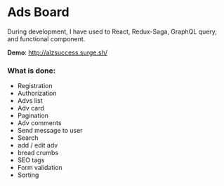 # Ads Board

During development, I have used to React, Redux-Saga, GraphQL query, and functional component.

__Demo__: http://alzsuccess.surge.sh/

### What is done: 
* Registration
* Authorization
* Advs list
* Adv card
* Pagination
* Adv comments
* Send message to user
* Search
* add / edit adv
* bread crumbs
* SEO tags
* Form validation
* Sorting
